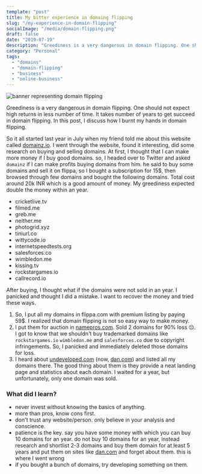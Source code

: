 ```yaml
---
template: "post"
title: My bitter experience in domaing flipping
slug: "/my-experience-in-domain-flipping"
socialImage: "/media/domain-flipping.png"
draft: false
date: "2019-07-19"
description: "Greediness is a very dangerous in domain flipping. One should not expect high returns in less time. It takes a number of years to get succeed in domain flipping. In this post, I discuss how I burnt my hands in domain flipping."
category: "Personal"
tags:
  - "domains"
  - "domain-flipping"
  - "business"
  - "online-business"
---
```


![banner representing domain flipping](/media/domain-flipping.png)

Greediness is a very dangerous in domain flipping. One should not expect high returns in less number of time. It takes number of years to get succeed in domain flipping. In this post, I discuss how I burnt my hands in domain flipping.

So it all started last year in July when my friend told me about this website called [domainz.io](https://domainz.io). I went through the website, found it interesting, did some research on buying and selling domains. At first, I thought that I can make more money if I buy good domains. so, I headed over to Twitter and asked `domainz` if I can make profits buying domains from him. he said to buy some domains and sell it on flippa, so I bought a subscription for 15$, then browsed through few domains and bought the following domains. Total cost around 20k INR which is a good amount of money. My greediness expected double the money within an year.

- cricketlive.tv
- filmed.me
- greb.me
- neither.me
- photogrid.xyz
- tiniurl.co
- wittycode.io
- internetspeedtests.org
- salesforces.co
- wimbledon.me
- kissing.tv
- rockstargames.io
- callrecord.io

After buying, I thought what if the domains were not sold in an year. I panicked and thought I did a mistake. I want to recover the money and tried these ways.

1. So, I put all my domains in flippa.com with premium listing by paying 59$. I realized that domain flipping is not so easy way to make money.
2. I put them for auction in [namepros.com](https://namepros.com). Sold 2 domains for 90% loss 😔. I got to know that we shouldn't buy trademarked domains like `rockstargames.io` `wimbledon.me` and `salesforces.co` due to copyright infringements. So, I panicked and immediately deleted those domains for loss.
3. I heard about [undeveloped.com](undeveloped.com) (now, [dan.com](dan.com)) and listed all my domains there. The good thing about them is they provide a neat landing page and statistics about each domain. I waited for a year, but unfortunately, only one domain was sold.

### What did I learn?

- never invest without knowing the basics of anything.
- more than pros, know cons first.
- don't trust any website/person. only believe in your analysis and conscience.
- patience is the key. say you have some money with which you can buy 10 domains for an year. do not buy 10 domains for an year, instead research and shortlist 2-3 domains and buy them domain for at least 5 years and put them on sites like [dan.com](dan.com) and forget about them. this is where I went wrong
- if you bought a bunch of domains, try developing something on them.
